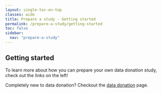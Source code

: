 ```yaml
---
layout: single-toc-on-top
classes: wide
title: Prepare a study - Getting started
permalink: /prepare-a-study/getting-started
toc: false
sidebar:
  nav: "prepare-a-study"
---
```


## Getting started

To learn more about how you can prepare your own data donation study, check out the links on the left!

Completely new to data donation? Checkout the [data donation](/data-donation) page.
